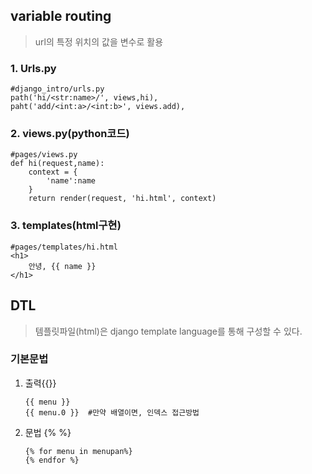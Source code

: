 ## variable routing

> url의 특정 위치의 값을 변수로 활용



### 1. Urls.py

```
#django_intro/urls.py
path('hi/<str:name>/', views,hi),
paht('add/<int:a>/<int:b>', views.add),
```

### 2. views.py(python코드)

```
#pages/views.py
def hi(request,name):
	context = {
		'name':name
	}
	return render(request, 'hi.html', context)
```

### 3. templates(html구현)

```
#pages/templates/hi.html
<h1>
	안녕, {{ name }}
</h1>
```





## DTL

> 템플릿파일(html)은 django template language를 통해 구성할 수 있다.

### 기본문법

1. 출력{{}}

   ```
   {{ menu }}
   {{ menu.0 }}  #만약 배열이면, 인덱스 접근방법
   ```

2. 문법 {% %}

   ```
   {% for menu in menupan%}
   {% endfor %}
   ```

   